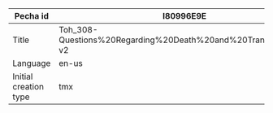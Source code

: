 |Pecha id | I80996E9E
| --- | --- 
|Title | Toh_308-Questions%20Regarding%20Death%20and%20Transmigration-v2 
|Language | en-us
|Initial creation type | tmx